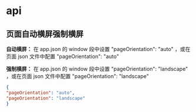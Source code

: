 # api

## 页面自动横屏强制横屏

**自动横屏：** 在 app.json 的 window 段中设置 "pageOrientation": "auto" ，或在页面 json 文件中配置 "pageOrientation": "auto" 

**强制横屏：** 在 app.json 的 window 段中设置 "pageOrientation": "landscape" ，或在页面 json 文件中配置 "pageOrientation": "landscape" 
```json
{
"pageOrientation": "auto",
"pageOrientation": "landscape"
}
```
